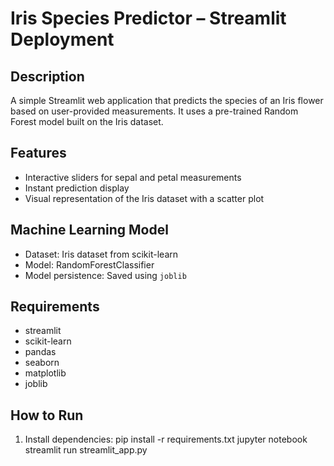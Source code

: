 # Iris Species Predictor – Streamlit Deployment

## Description
A simple Streamlit web application that predicts the species of an Iris flower based on user-provided measurements. It uses a pre-trained Random Forest model built on the Iris dataset.

## Features
- Interactive sliders for sepal and petal measurements
- Instant prediction display
- Visual representation of the Iris dataset with a scatter plot

## Machine Learning Model
- Dataset: Iris dataset from scikit-learn
- Model: RandomForestClassifier
- Model persistence: Saved using `joblib`

## Requirements
- streamlit  
- scikit-learn  
- pandas  
- seaborn  
- matplotlib  
- joblib  

## How to Run
1. Install dependencies:
pip install -r requirements.txt
jupyter notebook
streamlit run streamlit_app.py

